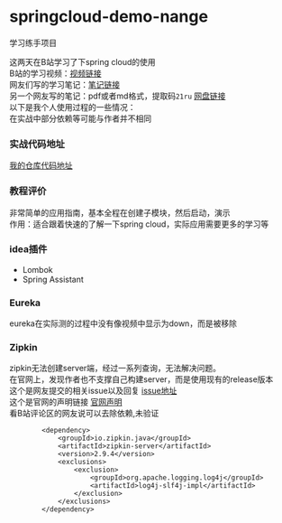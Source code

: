 # springcloud-demo-nange
学习练手项目

这两天在B站学习了下spring cloud的使用  
B站的学习视频：[视频链接](https://www.bilibili.com/video/BV1p4411K7pz?p=11)   
网友们写的学习笔记：[笔记链接](https://my.oschina.net/qq785482254/blog/3217701)  
另一个网友写的笔记：pdf或者md格式，提取码`21ru` [网盘链接](https://pan.baidu.com/s/1o0Aju3IydKA15Vo1pP4z5w)  
以下是我个人使用过程的一些情况：  
在实战中部分依赖等可能与作者并不相同  
### 实战代码地址
[我的仓库代码地址]()
### 教程评价
非常简单的应用指南，基本全程在创建子模块，然后启动，演示  
作用：适合跟着快速的了解一下spring cloud，实际应用需要更多的学习等  
### idea插件
- Lombok
- Spring Assistant
### Eureka
eureka在实际测的过程中没有像视频中显示为down，而是被移除
### Zipkin
zipkin无法创建server端，经过一系列查询，无法解决问题。  
在官网上，发现作者也不支撑自己构建server，而是使用现有的release版本  
这个是网友提交的相关issue以及回复 [issue地址](https://github.com/openzipkin/zipkin/issues/2930)  
这个是官网的声明链接 [官网声明](https://github.com/openzipkin/zipkin/blob/master/zipkin-server/README.md#custom-servers-are-not-supported)  
看B站评论区的网友说可以去除依赖,未验证
```
        <dependency>
            <groupId>io.zipkin.java</groupId>
            <artifactId>zipkin-server</artifactId>
            <version>2.9.4</version>
            <exclusions>
                <exclusion>
                    <groupId>org.apache.logging.log4j</groupId>
                    <artifactId>log4j-slf4j-impl</artifactId>
                </exclusion>
            </exclusions>
        </dependency>
```
